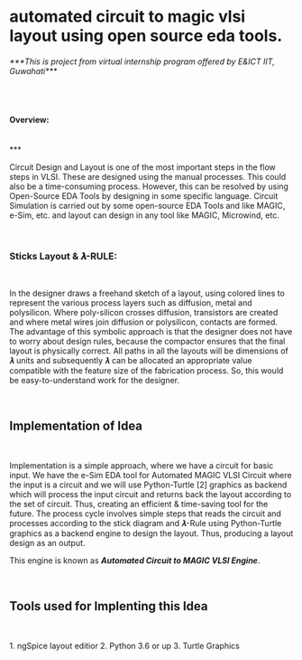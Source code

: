 # automated circuit to magic vlsi layout using open source eda tools.
<h6>
<p>
***This is project from virtual internship program offered by E&ICT IIT, Guwahati***
</p>
    </h6>
<br>
<p>
    <h4>Overview: </h4><br>
    ***
        <p>
        Circuit Design and Layout is one of the most important steps in the flow steps in VLSI. These are designed using  the manual processes. This could also be a time-consuming process. However, this can be resolved by using Open-Source EDA Tools by designing in some specific language. Circuit Simulation is carried out by some open-source EDA Tools and like MAGIC, e-Sim, etc. and layout can design in any tool like MAGIC, Microwind, etc. </p>
</p>
<br>
<h3>Sticks Layout & 𝝀-RULE: </h3><br>
<p>    In the designer draws a freehand sketch of a layout, using colored lines to represent the various process layers such as diffusion, metal and polysilicon. Where poly-silicon crosses diffusion, transistors are created and where metal wires join diffusion or polysilicon, contacts are formed. The advantage of this symbolic approach is that the designer does not have to worry about design rules, because the compactor ensures that the final layout is physically correct. All paths in all the layouts will be dimensions of 𝝀 units and subsequently 𝝀 can be allocated an appropriate value compatible with the feature size of the fabrication process. So, this would be easy-to-understand work for the designer.</p>
<br>
<h2>Implementation of Idea</h2><br>
    <p>Implementation is a simple approach, where we have a circuit for basic input. We have the e-Sim EDA tool for Automated MAGIC VLSI Circuit where the input is a circuit and we will use Python-Turtle [2] graphics as backend which will process the input circuit and returns back the layout according to the set of circuit. Thus, creating an efficient & time-saving tool for the future. The process cycle involves simple steps that reads the circuit and processes according to the stick diagram and 𝝀-Rule using Python-Turtle graphics as a backend engine to design the layout. Thus, producing a layout design as an output.

This engine is known as ***Automated Circuit to MAGIC VLSI Engine***.
</p>
<br>
<h2>Tools used for Implenting this Idea</h2><br>
<p>
    1. ngSpice layout editior
    2. Python 3.6 or up
    3. Turtle Graphics
</p>
<br>
